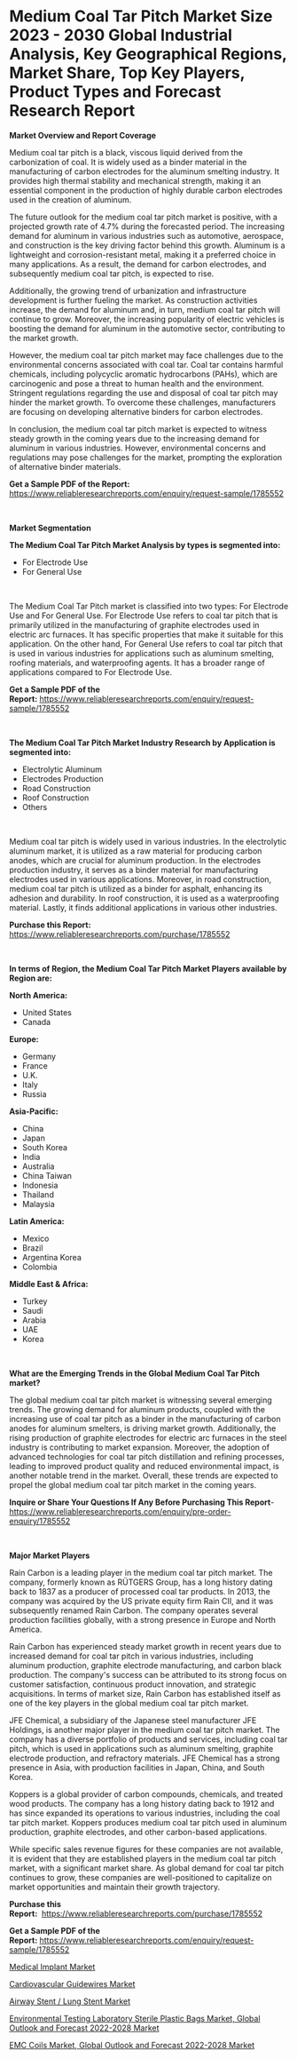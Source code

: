 <p><h1>Medium Coal Tar Pitch Market Size 2023 - 2030 Global Industrial Analysis, Key Geographical Regions, Market Share, Top Key Players, Product Types and Forecast Research Report</h1></p><p><strong>Market Overview and Report Coverage</strong></p>
<p><p>Medium coal tar pitch is a black, viscous liquid derived from the carbonization of coal. It is widely used as a binder material in the manufacturing of carbon electrodes for the aluminum smelting industry. It provides high thermal stability and mechanical strength, making it an essential component in the production of highly durable carbon electrodes used in the creation of aluminum.</p><p>The future outlook for the medium coal tar pitch market is positive, with a projected growth rate of 4.7% during the forecasted period. The increasing demand for aluminum in various industries such as automotive, aerospace, and construction is the key driving factor behind this growth. Aluminum is a lightweight and corrosion-resistant metal, making it a preferred choice in many applications. As a result, the demand for carbon electrodes, and subsequently medium coal tar pitch, is expected to rise.</p><p>Additionally, the growing trend of urbanization and infrastructure development is further fueling the market. As construction activities increase, the demand for aluminum and, in turn, medium coal tar pitch will continue to grow. Moreover, the increasing popularity of electric vehicles is boosting the demand for aluminum in the automotive sector, contributing to the market growth.</p><p>However, the medium coal tar pitch market may face challenges due to the environmental concerns associated with coal tar. Coal tar contains harmful chemicals, including polycyclic aromatic hydrocarbons (PAHs), which are carcinogenic and pose a threat to human health and the environment. Stringent regulations regarding the use and disposal of coal tar pitch may hinder the market growth. To overcome these challenges, manufacturers are focusing on developing alternative binders for carbon electrodes.</p><p>In conclusion, the medium coal tar pitch market is expected to witness steady growth in the coming years due to the increasing demand for aluminum in various industries. However, environmental concerns and regulations may pose challenges for the market, prompting the exploration of alternative binder materials.</p></p>
<p><strong>Get a Sample PDF of the Report:</strong> <a href="https://www.reliableresearchreports.com/enquiry/request-sample/1785552">https://www.reliableresearchreports.com/enquiry/request-sample/1785552</a></p>
<p>&nbsp;</p>
<p><strong>Market Segmentation</strong></p>
<p><strong>The Medium Coal Tar Pitch Market Analysis by types is segmented into:</strong></p>
<p><ul><li>For Electrode Use</li><li>For General Use</li></ul></p>
<p>&nbsp;</p>
<p><p>The Medium Coal Tar Pitch market is classified into two types: For Electrode Use and For General Use. For Electrode Use refers to coal tar pitch that is primarily utilized in the manufacturing of graphite electrodes used in electric arc furnaces. It has specific properties that make it suitable for this application. On the other hand, For General Use refers to coal tar pitch that is used in various industries for applications such as aluminum smelting, roofing materials, and waterproofing agents. It has a broader range of applications compared to For Electrode Use.</p></p>
<p><strong>Get a Sample PDF of the Report:</strong>&nbsp;<a href="https://www.reliableresearchreports.com/enquiry/request-sample/1785552">https://www.reliableresearchreports.com/enquiry/request-sample/1785552</a></p>
<p>&nbsp;</p>
<p><strong>The Medium Coal Tar Pitch Market Industry Research by Application is segmented into:</strong></p>
<p><ul><li>Electrolytic Aluminum</li><li>Electrodes Production</li><li>Road Construction</li><li>Roof Construction</li><li>Others</li></ul></p>
<p>&nbsp;</p>
<p><p>Medium coal tar pitch is widely used in various industries. In the electrolytic aluminum market, it is utilized as a raw material for producing carbon anodes, which are crucial for aluminum production. In the electrodes production industry, it serves as a binder material for manufacturing electrodes used in various applications. Moreover, in road construction, medium coal tar pitch is utilized as a binder for asphalt, enhancing its adhesion and durability. In roof construction, it is used as a waterproofing material. Lastly, it finds additional applications in various other industries.</p></p>
<p><strong>Purchase this Report:</strong>&nbsp; <a href="https://www.reliableresearchreports.com/purchase/1785552">https://www.reliableresearchreports.com/purchase/1785552</a></p>
<p>&nbsp;</p>
<p><strong>In terms of Region, the Medium Coal Tar Pitch Market Players available by Region are:</strong></p>
<p>
    <p> <strong> North America: </strong>
        <ul>
            <li>United States</li>
            <li>Canada</li>
        </ul>
        </p> 
    <p> <strong> Europe: </strong>
        <ul>
            <li>Germany</li>
            <li>France</li>
            <li>U.K.</li>
            <li>Italy</li>
            <li>Russia</li>
        </ul>
        </p> 
    <p> <strong> Asia-Pacific: </strong>
        <ul>
            <li>China</li>
            <li>Japan</li>
            <li>South Korea</li>
            <li>India</li>
            <li>Australia</li>
            <li>China Taiwan</li>
            <li>Indonesia</li>
            <li>Thailand</li>
            <li>Malaysia</li>
        </ul>
        </p> 
    <p> <strong> Latin America: </strong>
        <ul>
            <li>Mexico</li>
            <li>Brazil</li>
            <li>Argentina Korea</li>
            <li>Colombia</li>
        </ul>
        </p> 
    <p> <strong> Middle East & Africa: </strong>
        <ul>
            <li>Turkey</li>
            <li>Saudi</li>
            <li>Arabia</li>
            <li>UAE</li>
            <li>Korea</li>
        </ul>
    </p>
    </p>
<p>&nbsp;</p>
<p><strong>What are the Emerging Trends in the Global Medium Coal Tar Pitch market?</strong></p>
<p><p>The global medium coal tar pitch market is witnessing several emerging trends. The growing demand for aluminum products, coupled with the increasing use of coal tar pitch as a binder in the manufacturing of carbon anodes for aluminum smelters, is driving market growth. Additionally, the rising production of graphite electrodes for electric arc furnaces in the steel industry is contributing to market expansion. Moreover, the adoption of advanced technologies for coal tar pitch distillation and refining processes, leading to improved product quality and reduced environmental impact, is another notable trend in the market. Overall, these trends are expected to propel the global medium coal tar pitch market in the coming years.</p></p>
<p><strong>Inquire or Share Your Questions If Any Before Purchasing This Report</strong>- <a href="https://www.reliableresearchreports.com/enquiry/pre-order-enquiry/1785552">https://www.reliableresearchreports.com/enquiry/pre-order-enquiry/1785552</a></p>
<p>&nbsp;</p>
<p><strong>Major Market Players</strong></p>
<p><p>Rain Carbon is a leading player in the medium coal tar pitch market. The company, formerly known as RÜTGERS Group, has a long history dating back to 1837 as a producer of processed coal tar products. In 2013, the company was acquired by the US private equity firm Rain CII, and it was subsequently renamed Rain Carbon. The company operates several production facilities globally, with a strong presence in Europe and North America.</p><p>Rain Carbon has experienced steady market growth in recent years due to increased demand for coal tar pitch in various industries, including aluminum production, graphite electrode manufacturing, and carbon black production. The company's success can be attributed to its strong focus on customer satisfaction, continuous product innovation, and strategic acquisitions. In terms of market size, Rain Carbon has established itself as one of the key players in the global medium coal tar pitch market.</p><p>JFE Chemical, a subsidiary of the Japanese steel manufacturer JFE Holdings, is another major player in the medium coal tar pitch market. The company has a diverse portfolio of products and services, including coal tar pitch, which is used in applications such as aluminum smelting, graphite electrode production, and refractory materials. JFE Chemical has a strong presence in Asia, with production facilities in Japan, China, and South Korea.</p><p>Koppers is a global provider of carbon compounds, chemicals, and treated wood products. The company has a long history dating back to 1912 and has since expanded its operations to various industries, including the coal tar pitch market. Koppers produces medium coal tar pitch used in aluminum production, graphite electrodes, and other carbon-based applications.</p><p>While specific sales revenue figures for these companies are not available, it is evident that they are established players in the medium coal tar pitch market, with a significant market share. As global demand for coal tar pitch continues to grow, these companies are well-positioned to capitalize on market opportunities and maintain their growth trajectory.</p></p>
<p><strong>Purchase this Report:</strong>&nbsp;&nbsp;<a href="https://www.reliableresearchreports.com/purchase/1785552">https://www.reliableresearchreports.com/purchase/1785552</a></p>
<p></p>
<p><strong>Get a Sample PDF of the Report:</strong>&nbsp;<a href="https://www.reliableresearchreports.com/enquiry/request-sample/1785552">https://www.reliableresearchreports.com/enquiry/request-sample/1785552</a></p>
<p><p><a href="https://www.linkedin.com/pulse/medical-implant-market-insights-players-forecast-till-2030/">Medical Implant Market</a></p><p><a href="https://www.linkedin.com/pulse/cardiovascular-guidewires-market-research-report-unlocks-analysis/">Cardiovascular Guidewires Market</a></p><p><a href="https://www.linkedin.com/pulse/airway-stent-lung-market-insights-players-forecast-till-2030/">Airway Stent / Lung Stent Market</a></p><p><a href="https://medium.com/@rfadda741254/environmental-testing-laboratory-sterile-plastic-bags-market-global-outlook-and-forecast-2022-2028-1586acb148de">Environmental Testing Laboratory Sterile Plastic Bags Market, Global Outlook and Forecast 2022-2028 Market</a></p><p><a href="https://medium.com/@adibooy632501/emc-coils-market-global-outlook-and-forecast-2022-2028-market-size-cagr-trends-2024-2030-66f12cf2bfac">EMC Coils Market, Global Outlook and Forecast 2022-2028 Market</a></p></p>